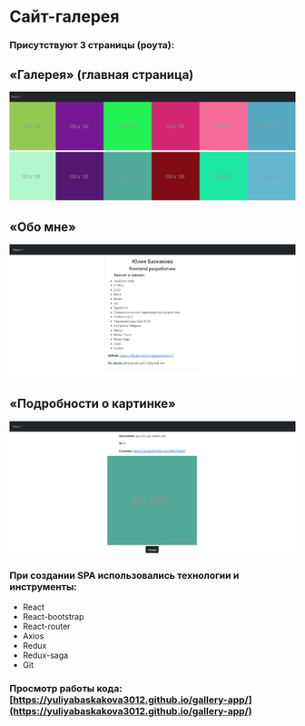 # Сайт-галерея
### Присутствуют 3 страницы (роута):

## «Галерея» (главная страница)
<img src='./src/assets/gallery.png' alt='gallery'>

## «Обо мне»
<img src='./src/assets/aboutme.png' alt='aboutme'>

## «Подробности о картинке»
<img src='./src/assets/picture.png' alt='picture'>

### При создании SPA использовались технологии и инструменты:
* React
* React-bootstrap
* React-router
* Axios
* Redux
* Redux-saga
* Git 

### Просмотр работы кода: [https://yuliyabaskakova3012.github.io/gallery-app/](https://yuliyabaskakova3012.github.io/gallery-app/)
